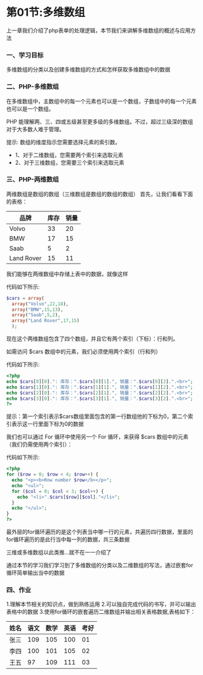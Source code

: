 # 第01节:多维数组
上一章我们介绍了php表单的处理逻辑，本节我们来讲解多维数组的概述与应用方法

### 一、学习目标
多维数组的分类以及创建多维数组的方式和怎样获取多维数组中的数据

### 二、PHP-多维数组
在多维数组中，主数组中的每一个元素也可以是一个数组，子数组中的每一个元素也可以是一个数组。

PHP 能理解两、三、四或五级甚至更多级的多维数组。不过，超过三级深的数组对于大多数人难于管理。

提示: 数组的维度指示您需要选择元素的索引数。
* 1、对于二维数组，您需要两个索引来选取元素
* 2、对于三维数组，您需要三个索引来选取元素

### 三、PHP-两维数组
两维数组是数组的数组（三维数组是数组的数组的数组）
首先，让我们看看下面的表格：

|品牌|库存|销量|
|---|---|---|
|Volvo|33|20|
|BMW|17|15|
|Saab|5|2|
|Land Rover|15|11|

我们能够在两维数组中存储上表中的数据，就像这样

代码如下所示:

```php
$cars = array(
  array("Volvo",22,18),
  array("BMW",15,13),
  array("Saab",5,2),
  array("Land Rover",17,15)
  );
```

现在这个两维数组包含了四个数组，并且它有两个索引（下标）：行和列。

如需访问 $cars 数组中的元素，我们必须使用两个索引（行和列）

代码如下所示:

``` php
<?php
echo $cars[0][0].": 库存：".$cars[0][1].", 销量：".$cars[0][2].".<br>";
echo $cars[1][0].": 库存：".$cars[1][1].", 销量：".$cars[1][2].".<br>";
echo $cars[2][0].": 库存：".$cars[2][1].", 销量：".$cars[2][2].".<br>";
echo $cars[3][0].": 库存：".$cars[3][1].", 销量：".$cars[3][2].".<br>";
?>
```

提示：第一个索引表示$cars数组里面包含的第一行数组他的下标为0，第二个索引表示这一行里面下标为0的数据

我们也可以通过 For 循环中使用另一个 For 循环，来获得 $cars 数组中的元素（我们仍需使用两个索引）：

代码如下所示:

``` php
<?php
for ($row = 0; $row < 4; $row++) {
  echo "<p><b>Row number $row</b></p>";
  echo "<ul>";
  for ($col = 0; $col < 3; $col++) {
    echo "<li>".$cars[$row][$col]."</li>";
  }
  echo "</ul>";
}
?>
```

最外层的for循环遍历的是这个列表当中哪一行的元素，共遍历四行数据，里面的for循环遍历的是此行当中每一列的数据，共三条数据

三维或多维数组以此类推...就不在一一介绍了

通过本节的学习我们学习到了多维数组的分类以及二维数组的写法，通过嵌套for循环简单输出当中的数据

### 四、作业
1.理解本节相关的知识点，做到熟练运用
2.可以独自完成代码的书写，并可以输出表格中的数据
3.使用for循环的嵌套遍历二维数组并输出相关表格数据,表格如下：

|姓名|语文|数学|英语|考好|
|--|--|--|--|--|
|张三|109|105|100|01|
|李四|100|101|105|02|
|王五|97|109|111|03|